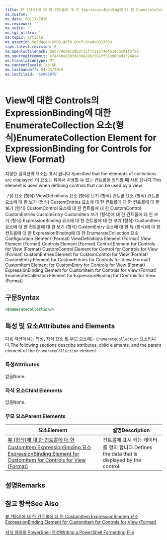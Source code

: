```yaml
---
title: 뷰 (형식)에 대 한 컨트롤에 대 한 ExpressionBinding에 대 한 EnumerateCollection 요소 | Microsoft Docs
ms.custom: ''
ms.date: 09/13/2016
ms.reviewer: ''
ms.suite: ''
ms.tgt_pltfrm: ''
ms.topic: article
ms.assetid: 9e5d4cab-6d93-4d59-80cf-9ca0c0633309
caps.latest.revision: 6
ms.openlocfilehash: deb77960ac2962f1cf7c51274e4b18bbc91f5fad
ms.sourcegitcommit: e7445ba8203da304286c591ff513900ad1c244a4
ms.translationtype: MT
ms.contentlocale: ko-KR
ms.lasthandoff: 04/23/2019
ms.locfileid: "62066076"
---
```

# <a name="enumeratecollection-element-for-expressionbinding-for-controls-for-view-format"></a><span data-ttu-id="73593-102">View에 대한 Controls의 ExpressionBinding에 대한 EnumerateCollection 요소(형식)</span><span class="sxs-lookup"><span data-stu-id="73593-102">EnumerateCollection Element for ExpressionBinding for Controls for View (Format)</span></span>

<span data-ttu-id="73593-103">지정한 컬렉션의 요소는 표시 됩니다.</span><span class="sxs-lookup"><span data-stu-id="73593-103">Specified that the elements of collections are displayed.</span></span> <span data-ttu-id="73593-104">이 요소는 뷰에서 사용할 수 있는 컨트롤을 정의할 때 사용 됩니다.</span><span class="sxs-lookup"><span data-stu-id="73593-104">This element is used when defining controls that can be used by a view.</span></span>

<span data-ttu-id="73593-105">구성 요소 (형식) ViewDefinitions 요소 (형식) 보기 (형식) 컨트롤 요소 (형식) 컨트롤 요소에 대 한 보기 (형식) CustomEntries 요소에 대 한 컨트롤에 대 한 컨트롤에 대 한 보기 (형식) CustomControl 요소에 대 한 컨트롤에 대 한 CustomControl CustomEntries CustomEntry CustomItem 보기 (형식)에 대 한 컨트롤에 대 한 보기 (형식) ExpressionBinding 요소에 대 한 컨트롤에 대 한 보기 (형식) CustomItem 요소에 대 한 컨트롤에 대 한 보기 (형식) CustomEntry 요소에 대 한 뷰 (형식)에 대 한 컨트롤에 대 한 ExpressionBinding에 대 한 EnumerateCollection 요소</span><span class="sxs-lookup"><span data-stu-id="73593-105">Configuration Element (Format) ViewDefinitions Element (Format) View Element (Format) Controls Element (Format) Control Element for Controls for View (Format) CustomControl Element for Control for Controls for View (Format) CustomEntries Element for CustomControl for View (Format) CustomEntry Element for CustomEntries for Controls for View (Format) CustomItem Element for CustomEntry for Controls for View (Format) ExpressionBinding Element for CustomItem for Controls for View (Format) EnumerateCollection Element for ExpressionBinding for Controls for View (Format)</span></span>

## <a name="syntax"></a><span data-ttu-id="73593-106">구문</span><span class="sxs-lookup"><span data-stu-id="73593-106">Syntax</span></span>

```xml
<EnumerateCollection/>
```

## <a name="attributes-and-elements"></a><span data-ttu-id="73593-107">특성 및 요소</span><span class="sxs-lookup"><span data-stu-id="73593-107">Attributes and Elements</span></span>

<span data-ttu-id="73593-108">다음 섹션에서는 특성, 자식 요소 및 부모 요소에는 `EnumerateCollection` 요소입니다.</span><span class="sxs-lookup"><span data-stu-id="73593-108">The following sections describe attributes, child elements, and the parent element of the `EnumerateCollection` element.</span></span>

### <a name="attributes"></a><span data-ttu-id="73593-109">특성</span><span class="sxs-lookup"><span data-stu-id="73593-109">Attributes</span></span>

<span data-ttu-id="73593-110">없음</span><span class="sxs-lookup"><span data-stu-id="73593-110">None.</span></span>

### <a name="child-elements"></a><span data-ttu-id="73593-111">자식 요소</span><span class="sxs-lookup"><span data-stu-id="73593-111">Child Elements</span></span>

<span data-ttu-id="73593-112">없음</span><span class="sxs-lookup"><span data-stu-id="73593-112">None.</span></span>

### <a name="parent-elements"></a><span data-ttu-id="73593-113">부모 요소</span><span class="sxs-lookup"><span data-stu-id="73593-113">Parent Elements</span></span>

|<span data-ttu-id="73593-114">요소</span><span class="sxs-lookup"><span data-stu-id="73593-114">Element</span></span>|<span data-ttu-id="73593-115">설명</span><span class="sxs-lookup"><span data-stu-id="73593-115">Description</span></span>|
|-------------|-----------------|
|[<span data-ttu-id="73593-116">뷰 (형식)에 대 한 컨트롤에 대 한 CustomItem ExpressionBinding 요소</span><span class="sxs-lookup"><span data-stu-id="73593-116">ExpressionBinding Element for CustomItem for Controls for View (Format)</span></span>](./expressionbinding-element-for-customitem-for-controls-for-view-format.md)|<span data-ttu-id="73593-117">컨트롤에 표시 되는 데이터를 정의 합니다.</span><span class="sxs-lookup"><span data-stu-id="73593-117">Defines the data that is displayed by the control.</span></span>|

## <a name="remarks"></a><span data-ttu-id="73593-118">설명</span><span class="sxs-lookup"><span data-stu-id="73593-118">Remarks</span></span>

## <a name="see-also"></a><span data-ttu-id="73593-119">참고 항목</span><span class="sxs-lookup"><span data-stu-id="73593-119">See Also</span></span>

[<span data-ttu-id="73593-120">뷰 (형식)에 대 한 컨트롤에 대 한 CustomItem ExpressionBinding 요소</span><span class="sxs-lookup"><span data-stu-id="73593-120">ExpressionBinding Element for CustomItem for Controls for View (Format)</span></span>](./expressionbinding-element-for-customitem-for-controls-for-view-format.md)

[<span data-ttu-id="73593-121">서식 파일을 PowerShell 작성</span><span class="sxs-lookup"><span data-stu-id="73593-121">Writing a PowerShell Formatting File</span></span>](./writing-a-powershell-formatting-file.md)
